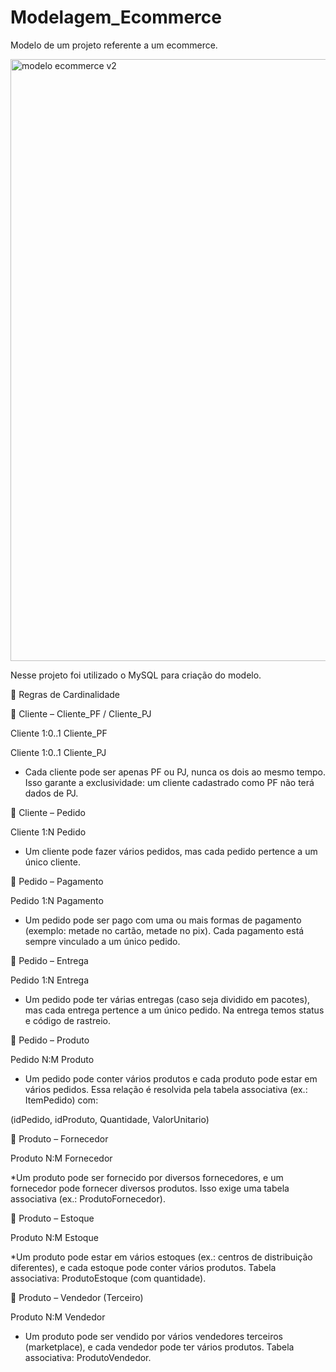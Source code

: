 # Modelagem_Ecommerce
Modelo de um projeto referente a um ecommerce.


<img width="959" height="963" alt="modelo ecommerce v2" src="https://github.com/user-attachments/assets/377cf9e9-e88f-40ce-ac55-b4fe42329e2d" />



Nesse projeto foi utilizado o MySQL para criação do modelo.

📌 Regras de Cardinalidade

🔹 Cliente – Cliente_PF / Cliente_PJ

Cliente 1:0..1 Cliente_PF

Cliente 1:0..1 Cliente_PJ

* Cada cliente pode ser apenas PF ou PJ, nunca os dois ao mesmo tempo.
Isso garante a exclusividade: um cliente cadastrado como PF não terá dados de PJ.



🔹 Cliente – Pedido

Cliente 1:N Pedido

* Um cliente pode fazer vários pedidos, mas cada pedido pertence a um único cliente.
  

 🔹 Pedido – Pagamento

Pedido 1:N Pagamento

* Um pedido pode ser pago com uma ou mais formas de pagamento (exemplo: metade no cartão, metade no pix).
Cada pagamento está sempre vinculado a um único pedido.


🔹 Pedido – Entrega

Pedido 1:N Entrega

* Um pedido pode ter várias entregas (caso seja dividido em pacotes), mas cada entrega pertence a um único pedido.
Na entrega temos status e código de rastreio.



🔹 Pedido – Produto

Pedido N:M Produto

* Um pedido pode conter vários produtos e cada produto pode estar em vários pedidos.
Essa relação é resolvida pela tabela associativa (ex.: ItemPedido) com:

(idPedido, idProduto, Quantidade, ValorUnitario)



🔹 Produto – Fornecedor

Produto N:M Fornecedor

*Um produto pode ser fornecido por diversos fornecedores, e um fornecedor pode fornecer diversos produtos.
Isso exige uma tabela associativa (ex.: ProdutoFornecedor).


🔹 Produto – Estoque

Produto N:M Estoque

*Um produto pode estar em vários estoques (ex.: centros de distribuição diferentes), e cada estoque pode conter vários produtos.
Tabela associativa: ProdutoEstoque (com quantidade).


🔹 Produto – Vendedor (Terceiro)

Produto N:M Vendedor

* Um produto pode ser vendido por vários vendedores terceiros (marketplace), e cada vendedor pode ter vários produtos.
Tabela associativa: ProdutoVendedor.
